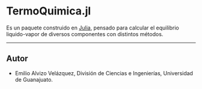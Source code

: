 # TermoQuimica.jl
Es un paquete construido en [Julia](http://julialang.org), pensado para calcular el equilibrio liquido-vapor de diversos componentes con distintos métodos.



---
## Autor
* Emilio Alvizo Velázquez, División de Ciencias e Ingenierías, Universidad de Guanajuato.
